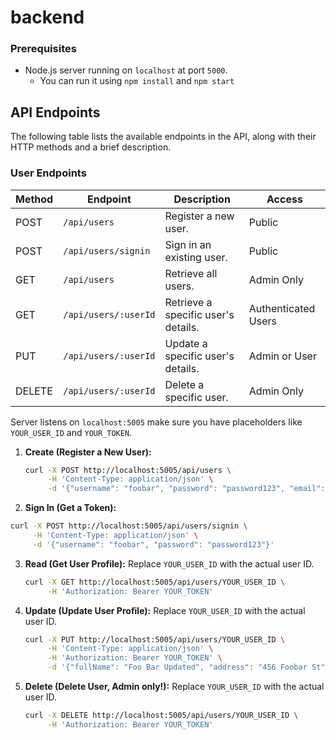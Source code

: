 # backend

### Prerequisites
- Node.js server running on `localhost` at port `5000`.
     - You can run it using `npm install` and `npm start` 

## API Endpoints

The following table lists the available endpoints in the API, along with their HTTP methods and a brief description.

### User Endpoints

| Method | Endpoint                   | Description                        | Access      |
|--------|----------------------------|------------------------------------|-------------|
| POST   | `/api/users`               | Register a new user.               | Public      |
| POST   | `/api/users/signin`        | Sign in an existing user.          | Public      |
| GET    | `/api/users`               | Retrieve all users.                | Admin Only  |
| GET    | `/api/users/:userId`       | Retrieve a specific user's details.| Authenticated Users |
| PUT    | `/api/users/:userId`       | Update a specific user's details.  | Admin or User |
| DELETE | `/api/users/:userId`       | Delete a specific user.            | Admin Only  |


Server listens on `localhost:5005` make sure you have placeholders like `YOUR_USER_ID` and `YOUR_TOKEN`.

1. **Create (Register a New User):**
   ```bash
   curl -X POST http://localhost:5005/api/users \
        -H 'Content-Type: application/json' \
        -d '{"username": "foobar", "password": "password123", "email": "foobar@example.com", "role": "user", "fullName": "Foo Bar", "phone": 1234567890, "address": "123 Foobar St"}'
   ```

 2. **Sign In (Get a Token):**
   ```bash
   curl -X POST http://localhost:5005/api/users/signin \
        -H 'Content-Type: application/json' \
        -d '{"username": "foobar", "password": "password123"}'
   ```
3. **Read (Get User Profile):**
   Replace `YOUR_USER_ID` with the actual user ID.
   ```bash
   curl -X GET http://localhost:5005/api/users/YOUR_USER_ID \
        -H 'Authorization: Bearer YOUR_TOKEN'
   ```

4. **Update (Update User Profile):**
   Replace `YOUR_USER_ID` with the actual user ID.
   ```bash
   curl -X PUT http://localhost:5005/api/users/YOUR_USER_ID \
        -H 'Content-Type: application/json' \
        -H 'Authorization: Bearer YOUR_TOKEN' \
        -d '{"fullName": "Foo Bar Updated", "address": "456 Foobar St"}'
   ```

5. **Delete (Delete User, Admin only!):**
   Replace `YOUR_USER_ID` with the actual user ID.
   ```bash
   curl -X DELETE http://localhost:5005/api/users/YOUR_USER_ID \
        -H 'Authorization: Bearer YOUR_TOKEN'
   ```


